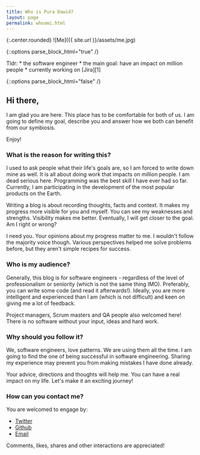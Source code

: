 ```yaml
---
title: Who is Pura Dawid?
layout: page
permalink: whoami.html
---
```

{:.center.rounded}
![Me]({{ site.url }}/assets/me.jpg)

{::options parse_block_html="true" /}

<div class="tldr">
Tldr:
* the software engineer
* the main goal: have an impact on million people
* currently working on [Jira][1]
</div>

{::options parse_block_html="false" /}

## Hi there,

I am glad you are here. This place has to be comfortable for both of us. I am
going to define my goal, describe you and answer how we both can benefit from
our symbiosis.

Enjoy!

### What is the reason for writing this?

I used to ask people what their life's goals are, so I am forced to write down
mine as well. It is all about doing work that impacts on million people. I am
dead serious here. Programming was the best skill I have ever had so far.
Currently, I am participating in the development of the most popular products on
the Earth.

Writing a blog is about recording thoughts, facts and context. It makes my
progress more visible for you and myself. You can see my weaknesses and
strengths. Visibility makes me better. Eventually, I will get closer to the
goal. Am I right or wrong?

I need you. Your opinions about my progress matter to me. I wouldn't follow the
majority voice though. Various perspectives helped me solve problems before,
but they aren't simple recipes for success.

### Who is my audience?

Generally, this blog is for software engineers - regardless of the level of
professionalism or seniority (which is not the same thing IMO). Preferably, you
can write some code (and read it afterwards!). Ideally, you are more
intelligent and experienced than I am (which is not difficult) and keen on
giving me a lot of feedback.

Project managers, Scrum masters and QA people also welcomed here! There is no
software without your input, ideas and hard work.

### Why should you follow it?

We, software engineers, love patterns. We are using them all the time. I am
going to find the one of being successful in software engineering. Sharing my
experience may prevent you from making mistakes I have done already.

Your advice, directions and thoughts will help me. You can have a real impact
on my life. Let's make it an exciting journey!

### How can you contact me?

You are welcomed to engage by:

* [Twitter][2]
* [Github][3]
* [Email][4]

Comments, likes, shares and other interactions are appreciated!

[1]: https://www.atlassian.com/software/jira/core
[2]: https://twitter.com/dawidpura
[3]: https://github.com/puradawid
[4]: mailto:puradawid+blog@gmail.com
